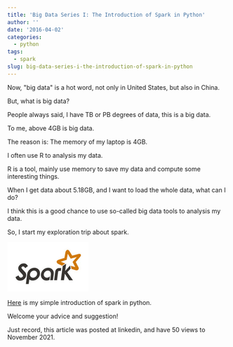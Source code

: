 ```yaml
---
title: 'Big Data Series I: The Introduction of Spark in Python'
author: ''
date: '2016-04-02'
categories:
  - python
tags:
  - spark
slug: big-data-series-i-the-introduction-of-spark-in-python
---
```


Now, "big data" is a hot word, not only in United States, but also in China.

But, what is big data?

People always said, I have TB or PB degrees of data, this is a big data.

To me, above 4GB is big data.

The reason is: The memory of my laptop is 4GB. 

I often use R to analysis my data.

R is a tool, mainly use memory to save my data and compute some interesting things.

When I get data about 5.18GB, and I want to load the whole data, what can I do?

I think this is a good chance to use so-called big data tools to analysis my data.

So, I start my exploration trip about spark.

![](images/1.jpg)

[Here](https://nbviewer.org/github/yishi/the-introduction-of-spark/blob/master/the_introduction_of_spark_in_python.ipynb) is my simple introduction of spark in python.

Welcome your advice and suggestion!

Just record, this article was posted at linkedin, and have 50 views to November 2021.